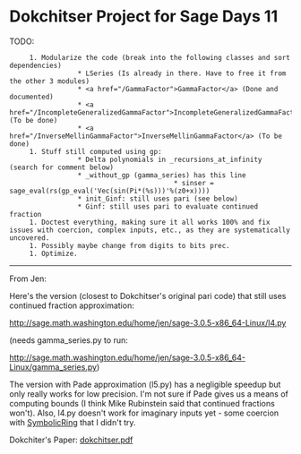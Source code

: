 

# Dokchitser Project for Sage Days 11

TODO: 

         1. Modularize the code (break into the following classes and sort dependencies) 
                     * LSeries (Is already in there. Have to free it from the other 3 modules) 
                     * <a href="/GammaFactor">GammaFactor</a> (Done and documented) 
                     * <a href="/IncompleteGeneralizedGammaFactor">IncompleteGeneralizedGammaFactor</a> (To be done) 
                     * <a href="/InverseMellinGammaFactor">InverseMellinGammaFactor</a> (To be done) 
         1. Stuff still computed using gp: 
                     * Delta polynomials in _recursions_at_infinity (search for comment below) 
                     * _without_gp (gamma_series) has this line 
                                             * sinser = sage_eval(rs(gp_eval('Vec(sin(Pi*(%s)))'%(z0+x)))) 
                     * init_Ginf: still uses pari (see below) 
                     * Ginf: still uses pari to evaluate continued fraction 
         1. Doctest everything, making sure it all works 100% and fix issues with coercion, complex inputs, etc., as they are systematically uncovered. 
         1. Possibly maybe change from digits to bits prec. 
         1. Optimize. 


---

 

From Jen: 

Here's the version (closest to Dokchitser's original pari code) that still uses continued fraction approximation: 

<a href="http://sage.math.washington.edu/home/jen/sage-3.0.5-x86_64-Linux/l4.py">http://sage.math.washington.edu/home/jen/sage-3.0.5-x86_64-Linux/l4.py</a> 

(needs gamma_series.py to run: 

<a href="http://sage.math.washington.edu/home/jen/sage-3.0.5-x86_64-Linux/gamma_series.py">http://sage.math.washington.edu/home/jen/sage-3.0.5-x86_64-Linux/gamma_series.py</a>) 

The version with Pade approximation (l5.py) has a negligible speedup but only really works for low precision. I'm not sure if Pade gives us a means of computing bounds (I think Mike Rubinstein said that continued fractions won't). Also, l4.py doesn't work for imaginary inputs yet - some coercion with <a href="/SymbolicRing">SymbolicRing</a> that I didn't try. 

Dokchiter's Paper: <a href="days11/projects/dokchitser/dokchitser.pdf">dokchitser.pdf</a> 
